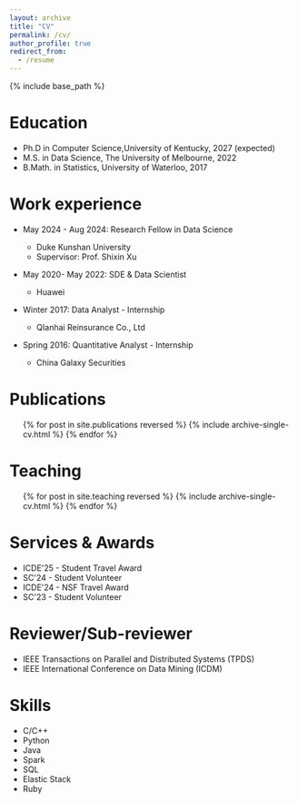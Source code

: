 ```yaml
---
layout: archive
title: "CV"
permalink: /cv/
author_profile: true
redirect_from:
  - /resume
---
```


{% include base_path %}

Education
======
* Ph.D in Computer Science,University of Kentucky, 2027 (expected)
* M.S. in Data Science, The University of Melbourne, 2022
* B.Math. in Statistics, University of Waterloo, 2017

Work experience
======
* May 2024 - Aug 2024: Research Fellow in Data Science
  * Duke Kunshan University
  * Supervisor: Prof. Shixin Xu

* May 2020- May 2022: SDE & Data Scientist
  * Huawei
    
* Winter 2017: Data Analyst - Internship
  * QIanhai Reinsurance Co., Ltd
    
* Spring 2016: Quantitative Analyst - Internship
  * China Galaxy Securities

Publications
======
  <ul>{% for post in site.publications reversed %}
    {% include archive-single-cv.html %}
  {% endfor %}</ul>
  
Teaching
======
  <ul>{% for post in site.teaching reversed %}
    {% include archive-single-cv.html %}
  {% endfor %}</ul>
  
Services & Awards
======
* ICDE'25 - Student Travel Award
* SC'24 - Student Volunteer
* ICDE'24 - NSF Travel Award
* SC'23 - Student Volunteer

Reviewer/Sub-reviewer
======
* IEEE Transactions on Parallel and Distributed Systems (TPDS)
* IEEE International Conference on Data Mining (ICDM) 

Skills
======
* C/C++
* Python
* Java
* Spark
* SQL
* Elastic Stack
* Ruby

